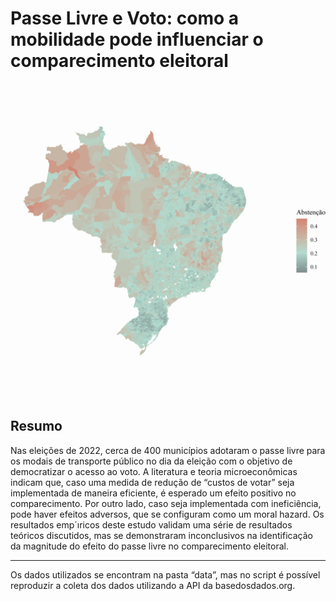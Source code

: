 # Passe Livre e Voto: como a mobilidade pode influenciar o comparecimento eleitoral

![Mapa da Abstenção](output/map_abstencao.png)

## Resumo
Nas eleições de 2022, cerca de 400 municípios adotaram o passe livre para os modais de transporte
público no dia da eleição com o objetivo de democratizar o acesso ao voto. A literatura e teoria
microeconômicas indicam que, caso uma medida de redução de “custos de votar” seja implementada de maneira eficiente, é esperado um efeito positivo no comparecimento. Por outro lado, caso
seja implementada com ineficiência, pode haver efeitos adversos, que se configuram como um moral
hazard. Os resultados emp´ıricos deste estudo validam uma série de resultados teóricos discutidos,
mas se demonstraram inconclusivos na identificação da magnitude do efeito do passe livre no comparecimento eleitoral.

---

Os dados utilizados se encontram na pasta “data”, mas no script é possível reproduzir a coleta dos dados utilizando a API da
basedosdados.org.
